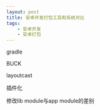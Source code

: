 ```yaml
---
layout: post
title: 安卓开发打包工具和系统对比
tags:
    - 安卓开发
    - 安卓打包
---
```


gradle

BUCK

layoutcast

插件化

修改lib module与app module的差别
